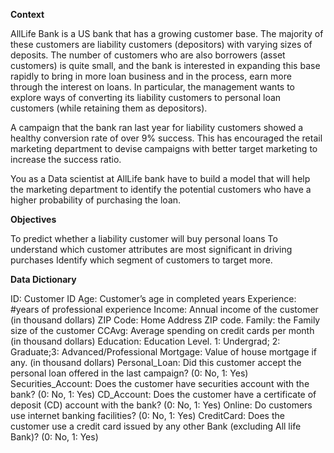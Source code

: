 **Context**

AllLife Bank is a US bank that has a growing customer base. The majority of these customers are liability customers (depositors) with varying sizes of deposits. The number of customers who are also borrowers (asset customers) is quite small, and the bank is interested in expanding this base rapidly to bring in more loan business and in the process, earn more through the interest on loans. In particular, the management wants to explore ways of converting its liability customers to personal loan customers (while retaining them as depositors).

A campaign that the bank ran last year for liability customers showed a healthy conversion rate of over 9% success. This has encouraged the retail marketing department to devise campaigns with better target marketing to increase the success ratio.

You as a Data scientist at AllLife bank have to build a model that will help the marketing department to identify the potential customers who have a higher probability of purchasing the loan.

**Objectives**

To predict whether a liability customer will buy personal loans
To understand which customer attributes are most significant in driving purchases
Identify which segment of customers to target more.

**Data Dictionary**

ID: Customer ID
Age: Customer’s age in completed years
Experience: #years of professional experience
Income: Annual income of the customer (in thousand dollars)
ZIP Code: Home Address ZIP code.
Family: the Family size of the customer
CCAvg: Average spending on credit cards per month (in thousand dollars)
Education: Education Level. 1: Undergrad; 2: Graduate;3: Advanced/Professional
Mortgage: Value of house mortgage if any. (in thousand dollars)
Personal_Loan: Did this customer accept the personal loan offered in the last campaign? (0: No, 1: Yes)
Securities_Account: Does the customer have securities account with the bank? (0: No, 1: Yes)
CD_Account: Does the customer have a certificate of deposit (CD) account with the bank? (0: No, 1: Yes)
Online: Do customers use internet banking facilities? (0: No, 1: Yes)
CreditCard: Does the customer use a credit card issued by any other Bank (excluding All life Bank)? (0: No, 1: Yes)
